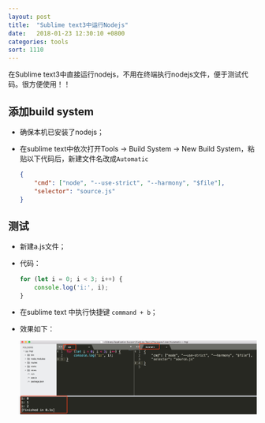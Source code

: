 ```yaml
---
layout: post
title:  "Sublime text3中运行Nodejs"
date:   2018-01-23 12:30:10 +0800
categories: tools
sort: 1110
---
```


在Sublime text3中直接运行nodejs，不用在终端执行nodejs文件，便于测试代码。很方便使用！！

## 添加build system

- 确保本机已安装了nodejs；

- 在sublime text中依次打开Tools -> Build System -> New Build System，粘贴以下代码后，新建文件名改成`Automatic` 

  ```json
  { 
      "cmd": ["node", "--use-strict", "--harmony", "$file"], 
      "selector": "source.js"
  }
  ```

## 测试

- 新建a.js文件；

- 代码：

  ```js
  for (let i = 0; i < 3; i++) {
      console.log('i:', i);
  }
  ```

- 在sublime text 中执行快捷键 `command + b`；

- 效果如下：

  ![效果图](/assets/node/1801.png)

